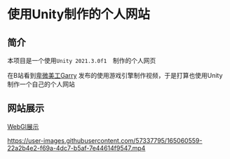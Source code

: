 # 使用Unity制作的个人网站

## 简介

本项目是一个使用`Unity 2021.3.0f1  `制作的个人网页  

在B站看到[卑微美工Garry](https://www.bilibili.com/video/BV1HF411z7Pf?p=2&spm_id_from=333.880.my_history.page.click) 发布的使用游戏引擎制作视频，于是打算也使用Unity制作一个自己的个人网站  

## 网站展示

[WebGl展示](https://cr-zhichen.github.io/PersonalHomePage/)  

https://user-images.githubusercontent.com/57337795/165060559-22a2b4e2-f69a-4dc7-b5af-7e44614f9547.mp4

